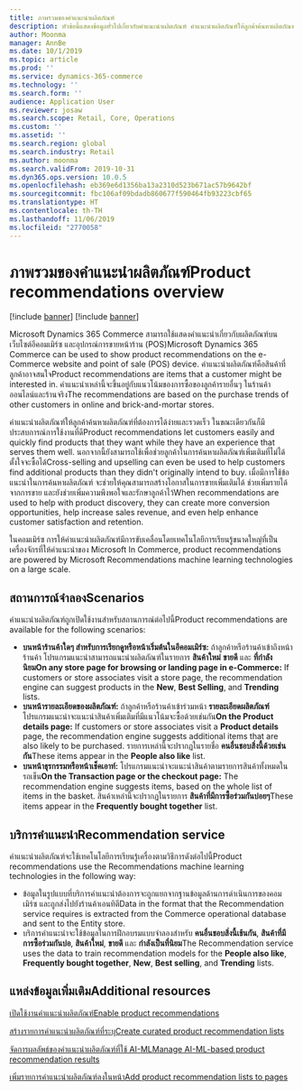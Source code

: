 ```yaml
---
title: ภาพรวมของคำแนะนำผลิตภัณฑ์
description: หัวข้อนี้แสดงข้อมูลทั่วไปเกี่ยวกับคำแนะนำผลิตภัณฑ์ คำแนะนำผลิตภัณฑ์ให้ลูกค้าค้นหาผลิตภัณฑ์ที่ต้องการและแม้กระทั่งผลิตภัณฑ์ที่ไม่ได้ตั้งใจจะซื้อได้ง่ายและรวดเร็ว
author: Moonma
manager: AnnBe
ms.date: 10/1/2019
ms.topic: article
ms.prod: ''
ms.service: dynamics-365-commerce
ms.technology: ''
ms.search.form: ''
audience: Application User
ms.reviewer: josaw
ms.search.scope: Retail, Core, Operations
ms.custom: ''
ms.assetid: ''
ms.search.region: global
ms.search.industry: Retail
ms.author: moonma
ms.search.validFrom: 2019-10-31
ms.dyn365.ops.version: 10.0.5
ms.openlocfilehash: eb369e6d1356ba13a2310d523b671ac57b9642bf
ms.sourcegitcommit: fbc106af09bdadb860677f590464fb93223cbf65
ms.translationtype: HT
ms.contentlocale: th-TH
ms.lasthandoff: 11/06/2019
ms.locfileid: "2770058"
---
```

# <a name="product-recommendations-overview"></a><span data-ttu-id="f7d5d-104">ภาพรวมของคำแนะนำผลิตภัณฑ์</span><span class="sxs-lookup"><span data-stu-id="f7d5d-104">Product recommendations overview</span></span>

[!include [banner](includes/preview-banner.md)]
[!include [banner](includes/banner.md)]

<span data-ttu-id="f7d5d-105">Microsoft Dynamics 365 Commerce สามารถใช้แสดงคำแนะนำเกี่ยวกับผลิตภัณฑ์บนเว็บไซต์อีคอมเมิร์ซ และอุปกรณ์การขายหน้าร้าน (POS)</span><span class="sxs-lookup"><span data-stu-id="f7d5d-105">Microsoft Dynamics 365 Commerce can be used to show product recommendations on the e-Commerce website and point of sale (POS) device.</span></span> <span data-ttu-id="f7d5d-106">คำแนะนำผลิตภัณฑ์คือสินค้าที่ลูกค้าอาจสนใจ</span><span class="sxs-lookup"><span data-stu-id="f7d5d-106">Product recommendations are items that a customer might be interested in.</span></span> <span data-ttu-id="f7d5d-107">คำแนะนำเหล่านี้จะขึ้นอยู่กับแนวโน้มของการซื้อของลูกค้ารายอื่นๆ ในร้านค้าออนไลน์และร้านจริง</span><span class="sxs-lookup"><span data-stu-id="f7d5d-107">The recommendations are based on the purchase trends of other customers in online and brick-and-mortar stores.</span></span>

<span data-ttu-id="f7d5d-108">คำแนะนำผลิตภัณฑ์ให้ลูกค้าค้นหาผลิตภัณฑ์ที่ต้องการได้ง่ายและรวดเร็ว ในขณะเดียวกันก็มีประสบการณ์การใช้งานที่ดี</span><span class="sxs-lookup"><span data-stu-id="f7d5d-108">Product recommendations let customers easily and quickly find products that they want while they have an experience that serves them well.</span></span> <span data-ttu-id="f7d5d-109">นอกจากนี้ยังสามารถใช้เพื่อช่วยลูกค้าในการค้นหาผลิตภัณฑ์เพิ่มเติมที่ไม่ได้ตั้งใจจะซื้อได้</span><span class="sxs-lookup"><span data-stu-id="f7d5d-109">Cross-selling and upselling can even be used to help customers find additional products than they didn't originally intend to buy.</span></span> <span data-ttu-id="f7d5d-110">เมื่อมีการใช้ข้อแนะนำในการค้นหาผลิตภัณฑ์ จะช่วยให้คุณสามารถสร้างโอกาสในการขายเพิ่มเติมได้ ช่วยเพิ่มรายได้จากการขาย และยังช่วยเพิ่มความพึงพอใจและรักษาลูกค้าไว้</span><span class="sxs-lookup"><span data-stu-id="f7d5d-110">When recommendations are used to help with product discovery, they can create more conversion opportunities, help increase sales revenue, and even help enhance customer satisfaction and retention.</span></span>

<span data-ttu-id="f7d5d-111">ในคอมเมิร์ซ การให้คำแนะนำผลิตภัณฑ์มีการขับเคลื่อนโดยเทคโนโลยีการเรียนรู้ขนาดใหญ่ที่เป็นเครื่องจักรที่ให้คำแนะนำของ Microsoft </span><span class="sxs-lookup"><span data-stu-id="f7d5d-111">In Commerce, product recommendations are powered by Microsoft Recommendations machine learning technologies on a large scale.</span></span>


## <a name="scenarios"></a><span data-ttu-id="f7d5d-112">สถานการณ์จำลอง</span><span class="sxs-lookup"><span data-stu-id="f7d5d-112">Scenarios</span></span>

<span data-ttu-id="f7d5d-113">คำแนะนำผลิตภัณฑ์ถูกเปิดใช้งานสำหรับสถานการณ์ต่อไปนี้</span><span class="sxs-lookup"><span data-stu-id="f7d5d-113">Product recommendations are available for the following scenarios:</span></span>

- <span data-ttu-id="f7d5d-114">**บนหน้าร้านค้าใดๆ สำหรับการเรียกดูหรือหน้าเริ่มต้นในอีคอมเมิร์ซ:** ถ้าลูกค้าหรือร้านค้าเข้าถึงหน้าร้านค้า โปรแกรมแนะนำสามารถแนะนำผลิตภัณฑ์ในรายการ **สินค้าใหม่** **ขายดี** และ **ที่กำลังนิยม**</span><span class="sxs-lookup"><span data-stu-id="f7d5d-114">**On any store page for browsing or landing page in e-Commerce:** If customers or store associates visit a store page, the recommendation engine can suggest products in the **New**, **Best Selling**, and **Trending** lists.</span></span>
- <span data-ttu-id="f7d5d-115">**บนหน้ารายละเอียดของผลิตภัณฑ์:** ถ้าลูกค้าหรือร้านค้าเข้าร่วมหน้า **รายละเอียดผลิตภัณฑ์** โปรแกรมแนะนำจะแนะนำสินค้าเพิ่มเติมที่มีแนวโน้มจะซื้อด้วยเช่นกัน</span><span class="sxs-lookup"><span data-stu-id="f7d5d-115">**On the Product details page:** If customers or store associates visit a **Product details** page, the recommendation engine suggests additional items that are also likely to be purchased.</span></span> <span data-ttu-id="f7d5d-116">รายการเหล่านี้จะปรากฏในรายชื่อ **คนอื่นชอบสิ่งนี้ด้วยเช่นกัน**</span><span class="sxs-lookup"><span data-stu-id="f7d5d-116">These items appear in the **People also like** list.</span></span>
- <span data-ttu-id="f7d5d-117">**บนหน้าธุรกรรมหรือหน้าเช็คเอาท์:** โปรแกรมแนะนำจะแนะนำสินค้าตามรายการสินค้าทั้งหมดในรถเข็น</span><span class="sxs-lookup"><span data-stu-id="f7d5d-117">**On the Transaction page or the checkout page:** The recommendation engine suggests items, based on the whole list of items in the basket.</span></span> <span data-ttu-id="f7d5d-118">สินค้าเหล่านี้จะปรากฏในรายการ **สินค้าที่มีการซื้อร่วมกันบ่อยๆ**</span><span class="sxs-lookup"><span data-stu-id="f7d5d-118">These items appear in the **Frequently bought together** list.</span></span>

## <a name="recommendation-service"></a><span data-ttu-id="f7d5d-119">บริการคำแนะนำ</span><span class="sxs-lookup"><span data-stu-id="f7d5d-119">Recommendation service</span></span>

<span data-ttu-id="f7d5d-120">คำแนะนำผลิตภัณฑ์จะใช้เทคโนโลยีการเรียนรู้เครื่องตามวิธีการดังต่อไปนี้</span><span class="sxs-lookup"><span data-stu-id="f7d5d-120">Product recommendations use the Recommendations machine learning technologies in the following way:</span></span>

- <span data-ttu-id="f7d5d-121">ข้อมูลในรูปแบบที่บริการคำแนะนำต้องการจะถูกแยกจากฐานข้อมูลด้านการดำเนินการของคอมเมิร์ซ และถูกส่งไปยังร้านค้าเอนทิตี</span><span class="sxs-lookup"><span data-stu-id="f7d5d-121">Data in the format that the Recommendation service requires is extracted from the Commerce operational database and sent to the Entity store.</span></span>
- <span data-ttu-id="f7d5d-122">บริการคำแนะนำจะใช้ข้อมูลในการฝึกอบรมแบบจำลองสำหรับ **คนอื่นชอบสิ่งนี้เช้นกัน**, **สินค้าที่มีการซื้อร่วมกันบ่อ**, **สินค้าใหม่**, **ขายดี** และ **กำลังเป็นที่นิยม**</span><span class="sxs-lookup"><span data-stu-id="f7d5d-122">The Recommendation service uses the data to train recommendation models for the **People also like**, **Frequently bought together**, **New**, **Best selling**, and **Trending** lists.</span></span>

## <a name="additional-resources"></a><span data-ttu-id="f7d5d-123">แหล่งข้อมูลเพิ่มเติม</span><span class="sxs-lookup"><span data-stu-id="f7d5d-123">Additional resources</span></span>

[<span data-ttu-id="f7d5d-124">เปิดใช้งานคำแนะนำผลิตภัณฑ์</span><span class="sxs-lookup"><span data-stu-id="f7d5d-124">Enable product recommendations</span></span>](enable-product-recommendations.md)

[<span data-ttu-id="f7d5d-125">สร้างรายการคำแนะนำผลิตภัณฑ์ที่ระบุ</span><span class="sxs-lookup"><span data-stu-id="f7d5d-125">Create curated product recommendation lists</span></span>](create-editorial-recommendation-lists.md)

[<span data-ttu-id="f7d5d-126">จัดการผลลัพธ์ของคำแนะนำผลิตภัณฑ์ที่ใช้ AI-ML</span><span class="sxs-lookup"><span data-stu-id="f7d5d-126">Manage AI-ML-based product recommendation results</span></span>](modify-product-recommendation-results.md)

[<span data-ttu-id="f7d5d-127">เพิ่มรายการคำแนะนำผลิตภัณฑ์ลงในหน้า</span><span class="sxs-lookup"><span data-stu-id="f7d5d-127">Add product recommendation lists to pages</span></span>](add-reco-list-to-page.md)
